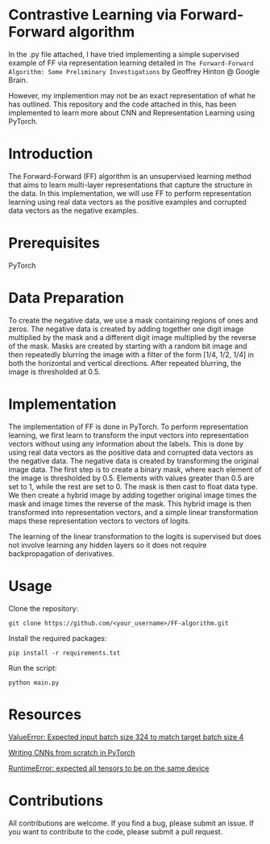 # Contrastive Learning via Forward-Forward algorithm

In the .py file attached, I have tried implementing a simple supervised example of FF via representation learning detailed in `The Forward-Forward Algorithm: Some Preliminary Investigations` by Geoffrey Hinton @ Google Brain. 

However, my implemention may not be an exact representation of what he has outlined. This repository and the code attached in this, has been implemented to learn more about CNN and Representation Learning using PyTorch.

# Introduction

The Forward-Forward (FF) algorithm is an unsupervised learning method that aims to learn multi-layer representations that capture the structure in the data. In this implementation, we will use FF to perform representation learning using real data vectors as the positive examples and corrupted data vectors as the negative examples.

# Prerequisites

PyTorch

# Data Preparation

To create the negative data, we use a mask containing regions of ones and zeros. The negative data is created by adding together one digit image multiplied by the mask and a different digit image multiplied by the reverse of the mask. Masks are created by starting with a random bit image and then repeatedly blurring the image with a filter of the form [1/4, 1/2, 1/4] in both the horizontal and vertical directions. After repeated blurring, the image is thresholded at 0.5.

# Implementation

The implementation of FF is done in PyTorch. To perform representation learning, we first learn to transform the input vectors into representation vectors without using any information about the labels. This is done by using real data vectors as the positive data and corrupted data vectors as the negative data. The negative data is created by transforming the original image data. The first step is to create a binary mask, where each element of the image is thresholded by 0.5. Elements with values greater than 0.5 are set to 1, while the rest are set to 0. The mask is then cast to float data type. We then create a hybrid image by adding together original image times the mask and image times the reverse of the mask. This hybrid image is then transformed into representation vectors, and a simple linear transformation maps these representation vectors to vectors of logits.

The learning of the linear transformation to the logits is supervised but does not involve learning any hidden layers so it does not require backpropagation of derivatives. 

# Usage

Clone the repository:

`git clone https://github.com/<your_username>/FF-algorithm.git`

Install the required packages:

`pip install -r requirements.txt`

Run the script:

`python main.py`

# Resources

<a href="https://discuss.pytorch.org/t/valueerror-expected-input-batch-size-324-to-match-target-batch-size-4/24498">ValueError: Expected input batch size 324 to match target batch size 4</a>

<a href="https://blog.paperspace.com/writing-cnns-from-scratch-in-pytorch/">Writing CNNs from scratch in PyTorch</a>

<a href="https://stackoverflow.com/questions/66091226/runtimeerror-expected-all-tensors-to-be-on-the-same-device">RuntimeError: expected all tensors to be on the same device</a>

# Contributions

All contributions are welcome. If you find a bug, please submit an issue. If you want to contribute to the code, please submit a pull request. 
